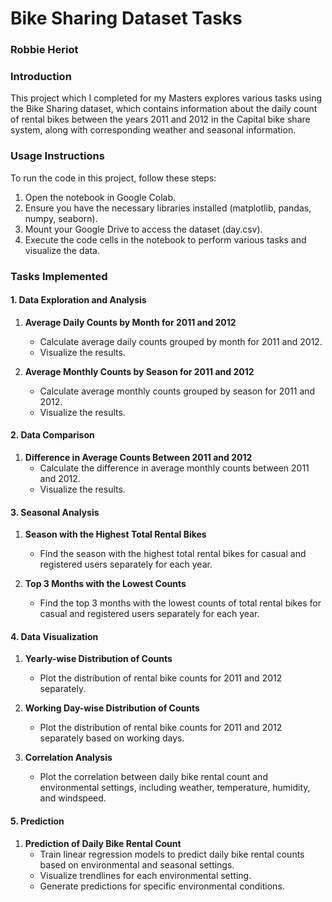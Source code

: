 # Bike Sharing Dataset Tasks

### Robbie Heriot

### Introduction

This project which I completed for my Masters explores various tasks using the Bike Sharing dataset, which contains information about the daily count of rental bikes between the years 2011 and 2012 in the Capital bike share system, along with corresponding weather and seasonal information.

### Usage Instructions

To run the code in this project, follow these steps:

1. Open the notebook in Google Colab.
2. Ensure you have the necessary libraries installed (matplotlib, pandas, numpy, seaborn).
3. Mount your Google Drive to access the dataset (day.csv).
4. Execute the code cells in the notebook to perform various tasks and visualize the data.

### Tasks Implemented

#### 1. Data Exploration and Analysis

1. **Average Daily Counts by Month for 2011 and 2012**
   - Calculate average daily counts grouped by month for 2011 and 2012.
   - Visualize the results.

2. **Average Monthly Counts by Season for 2011 and 2012**
   - Calculate average monthly counts grouped by season for 2011 and 2012.
   - Visualize the results.

#### 2. Data Comparison

1. **Difference in Average Counts Between 2011 and 2012**
   - Calculate the difference in average monthly counts between 2011 and 2012.
   - Visualize the results.

#### 3. Seasonal Analysis

1. **Season with the Highest Total Rental Bikes**
   - Find the season with the highest total rental bikes for casual and registered users separately for each year.

2. **Top 3 Months with the Lowest Counts**
   - Find the top 3 months with the lowest counts of total rental bikes for casual and registered users separately for each year.

#### 4. Data Visualization

1. **Yearly-wise Distribution of Counts**
   - Plot the distribution of rental bike counts for 2011 and 2012 separately.

2. **Working Day-wise Distribution of Counts**
   - Plot the distribution of rental bike counts for 2011 and 2012 separately based on working days.

3. **Correlation Analysis**
   - Plot the correlation between daily bike rental count and environmental settings, including weather, temperature, humidity, and windspeed.

#### 5. Prediction

1. **Prediction of Daily Bike Rental Count**
   - Train linear regression models to predict daily bike rental counts based on environmental and seasonal settings.
   - Visualize trendlines for each environmental setting.
   - Generate predictions for specific environmental conditions.


